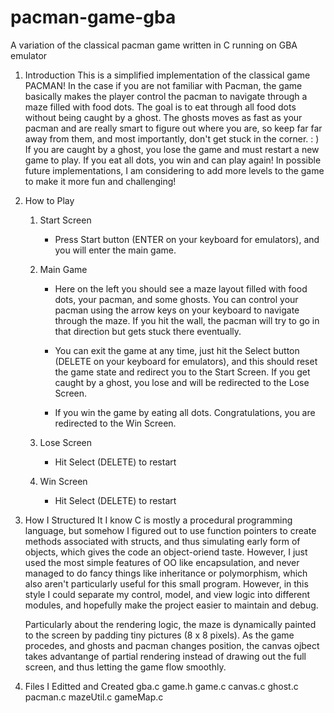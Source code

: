 # pacman-game-gba
A variation of the classical pacman game written in C running on GBA emulator

  
1. Introduction
This is a simplified implementation of the classical game PACMAN! In the case if you are not familiar with Pacman, the game basically makes the player control the pacman to navigate through a maze filled with food dots. The goal is to eat through all food dots without being caught by a ghost. The ghosts moves as fast as your pacman and are really smart to figure out where you are, so keep far far away from them, and most importantly, don't get stuck in the corner. : ) If you are caught by a ghost, you lose the game and must restart a new game to play. If you eat all dots, you win and can play again! In possible future implementations, I am considering to add more levels to the game to make it more fun and challenging!

2. How to Play
    1. Start Screen
        - Press Start button (ENTER on your keyboard for emulators), and you will enter the main game.

    2. Main Game
        - Here on the left you should see a maze layout filled with food dots, your pacman, and some ghosts. You can control your pacman using the arrow keys on your keyboard to navigate through the maze. If you hit the wall, the pacman will try to go in that direction but gets stuck there eventually.

        - You can exit the game at any time, just hit the Select button (DELETE on your keyboard for emulators), and this should reset the game state and redirect you to the Start Screen. If you get caught by a ghost, you lose and will be redirected to the Lose Screen.

        - If you win the game by eating all dots. Congratulations, you are redirected to the Win Screen.
    
    3. Lose Screen
        - Hit Select (DELETE) to restart
    
    4. Win Screen
        - Hit Select (DELETE) to restart

3. How I Structured It
    I know C is mostly a procedural programming language, but somehow I figured out to use function pointers to create methods associated with structs, and thus simulating early form of objects, which gives the code an object-oriend taste. However, I just used the most simple features of OO like encapsulation, and never managed to do fancy things like inheritance or polymorphism, which also aren't particularly useful for this small program. However, in this style I could separate my control, model, and view logic into different modules, and hopefully make the project easier to maintain and debug.

    Particularly about the rendering logic, the maze is dynamically painted to the screen by padding tiny pictures (8 x 8 pixels). As the game procedes, and ghosts and pacman changes position, the canvas ojbect takes advantange of partial rendering instead of drawing out the full screen, and thus letting the game flow smoothly.

4. Files I Editted and Created
    gba.c
    game.h
    game.c
    canvas.c
    ghost.c
    pacman.c
    mazeUtil.c
    gameMap.c
